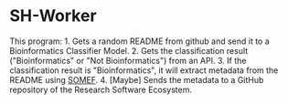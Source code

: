 # SH-Worker
This program:
    1. Gets a random README from github and send it to a Bioinformatics Classifier Model.
    2. Gets the classification result ("Bioinformatics" or "Not Bioinformatics") from an API.
    3. If the classification result is "Bioinformatics", it will extract metadata from the README using [SOMEF](https://somef.readthedocs.io/en/latest/).
    4. [Maybe] Sends the metadata to a GitHub repository of the Research Software Ecosystem.
